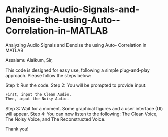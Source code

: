 # Analyzing-Audio-Signals-and-Denoise-the-using-Auto--Correlation-in-MATLAB
Analyzing Audio Signals and Denoise the using Auto-  Correlation in MATLAB

Assalamu Alaikum, Sir,

This code is designed for easy use, following a simple plug-and-play approach. Please follow the steps below:

Step 1: Run the code.
Step 2: You will be prompted to provide input:

	First, input the Clean Audio.
	Then, input the Noisy Audio.

Step 3: Wait for a moment. Some graphical figures and a user interface (UI) will appear.
Step 4: You can now listen to the following:
	The Clean Voice,
	The Noisy Voice, and
	The Reconstructed Voice.

Thank you!
